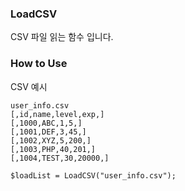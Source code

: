 ### LoadCSV

CSV 파일 읽는 함수 입니다.



### How to Use

CSV 예시

```
user_info.csv
[,id,name,level,exp,]
[,1000,ABC,1,5,]
[,1001,DEF,3,45,]
[,1002,XYZ,5,200,]
[,1003,PHP,40,201,]
[,1004,TEST,30,20000,]
```

```
$loadList = LoadCSV("user_info.csv");
```

